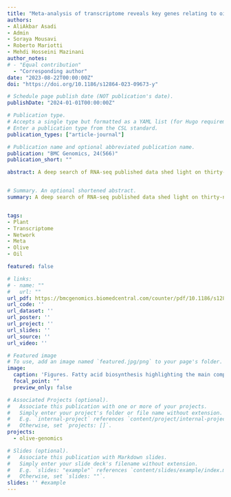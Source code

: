 ```yaml
---
title: "Meta-analysis of transcriptome reveals key genes relating to oil quality in olive"
authors:
- AliAkbar Asadi
- Admin
- Soraya Mousavi
- Roberto Mariotti 
- Mehdi Hosseini Mazinani
author_notes:
# - "Equal contribution"
  - "Corresponding author"
date: "2023-08-22T00:00:00Z"
doi: "https://doi.org/10.1186/s12864-023-09673-y"

# Schedule page publish date (NOT publication's date).
publishDate: "2024-01-01T00:00:00Z"

# Publication type.
# Accepts a single type but formatted as a YAML list (for Hugo requirements).
# Enter a publication type from the CSL standard.
publication_types: ["article-journal"]

# Publication name and optional abbreviated publication name.
publication: "BMC Genomics, 24(566)"
publication_short: ""

abstract: A deep search of RNA-seq published data shed light on thirty-nine experiments associated with the olive transcriptome, four of these proved to be ideal for meta-analysis. Meta-analysis confirmed the genes identified in previous studies and released new genes, which were not identified before. According to the IDR index, the meta-analysis had good power to identify new differentially expressed genes. The key genes were investigated in the metabolic pathways and were grouped into four classes based on the biosynthetic cycle of fatty acids and factors that affect oil quality. Galactose metabolism, glycolysis pathway, pyruvate metabolism, fatty acid biosynthesis, glycerolipid metabolism, and terpenoid backbone biosynthesis were the main pathways in olive oil quality. In galactose metabolism, raffinose is a suitable source of carbon along with other available sources for carbon in fruit development. The results showed that the biosynthesis of acetyl-CoA in glycolysis and pyruvate metabolism is a stable pathway to begin the biosynthesis of fatty acids. Key genes in oleic acid production as an indicator of oil quality and critical genes that played an important role in production of triacylglycerols were identified in different developmental stages. In the minor compound, the terpenoid backbone biosynthesis was investigated and important enzymes were identified as an interconnected network that produces important precursors for the synthesis of a monoterpene, diterpene, triterpene, tetraterpene, and sesquiterpene biosynthesis.


# Summary. An optional shortened abstract.
summary: A deep search of RNA-seq published data shed light on thirty-nine experiments associated with the olive transcriptome, four of these proved to be ideal for meta-analysis. Meta-analysis confirmed the genes identified in previous studies and released new genes, which were not identified before. According to the IDR index, the meta-analysis had good power to identify new differentially expressed genes. The key genes were investigated in the metabolic pathways and were grouped into four classes based on the biosynthetic cycle of fatty acids and factors that affect oil quality. Galactose metabolism, glycolysis pathway, pyruvate metabolism, fatty acid biosynthesis, glycerolipid metabolism, and terpenoid backbone biosynthesis were the main pathways in olive oil quality. In galactose metabolism, raffinose is a suitable source of carbon along with other available sources for carbon in fruit development. The results showed that the biosynthesis of acetyl-CoA in glycolysis and pyruvate metabolism is a stable pathway to begin the biosynthesis of fatty acids. Key genes in oleic acid production as an indicator of oil quality and critical genes that played an important role in production of triacylglycerols were identified in different developmental stages. In the minor compound, the terpenoid backbone biosynthesis was investigated and important enzymes were identified as an interconnected network that produces important precursors for the synthesis of a monoterpene, diterpene, triterpene, tetraterpene, and sesquiterpene biosynthesis.


tags:
- Plant
- Transcriptome
- Network
- Meta
- Olive
- Oil

featured: false

# links:
# - name: ""
#   url: ""
url_pdf: https://bmcgenomics.biomedcentral.com/counter/pdf/10.1186/s12864-023-09673-y.pdf
url_code: ''
url_dataset: ''
url_poster: ''
url_project: ''
url_slides: ''
url_source: ''
url_video: ''

# Featured image
# To use, add an image named `featured.jpg/png` to your page's folder. 
image:
  caption: 'Figures. Fatty acid biosynthesis highlighting the main compounds involved in olive oil quality'
  focal_point: ""
  preview_only: false

# Associated Projects (optional).
#   Associate this publication with one or more of your projects.
#   Simply enter your project's folder or file name without extension.
#   E.g. `internal-project` references `content/project/internal-project/index.md`.
#   Otherwise, set `projects: []`.
projects:
  - olive-genomics

# Slides (optional).
#   Associate this publication with Markdown slides.
#   Simply enter your slide deck's filename without extension.
#   E.g. `slides: "example"` references `content/slides/example/index.md`.
#   Otherwise, set `slides: ""`.
slides: '' #example
---
```

